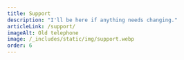 ```yaml
---
title: Support
description: "I'll be here if anything needs changing."
articleLink: /support/
imageAlt: Old telephone
image: /_includes/static/img/support.webp
order: 6
---
```

